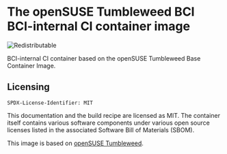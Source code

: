 # The openSUSE Tumbleweed BCI BCI-internal CI container image
![Redistributable](https://img.shields.io/badge/Redistributable-Yes-green)

BCI-internal CI container based on the openSUSE Tumbleweed Base Container Image.

## Licensing

`SPDX-License-Identifier: MIT`

This documentation and the build recipe are licensed as MIT.
The container itself contains various software components under various open source licenses listed in the associated
Software Bill of Materials (SBOM).

This image is based on [openSUSE Tumbleweed](https://get.opensuse.org/tumbleweed/).

